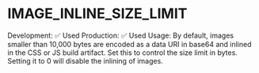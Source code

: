 # IMAGE_INLINE_SIZE_LIMIT

Development: ✅ Used Production: ✅ Used Usage: By default, images smaller than 10,000 bytes are encoded as a data URI in base64 and inlined in the CSS or JS build artifact. Set this to control the size limit in bytes. Setting it to 0 will disable the inlining of images.
